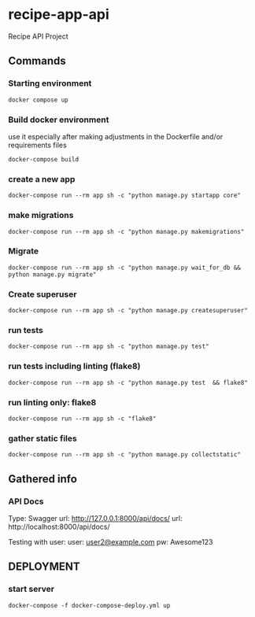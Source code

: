 # recipe-app-api
Recipe API Project

## Commands
### Starting environment
```
docker compose up
```

### Build docker environment
use it especially after making adjustments in the Dockerfile and/or requirements files
```
docker-compose build
```

### create a new app
```
docker-compose run --rm app sh -c "python manage.py startapp core"
```

### make migrations
```
docker-compose run --rm app sh -c "python manage.py makemigrations"
```

### Migrate
```
docker-compose run --rm app sh -c "python manage.py wait_for_db && python manage.py migrate"
```

### Create superuser
```
docker-compose run --rm app sh -c "python manage.py createsuperuser"
```


### run tests
```
docker-compose run --rm app sh -c "python manage.py test"
```
### run tests including linting (flake8)
```
docker-compose run --rm app sh -c "python manage.py test  && flake8"
```

### run linting only: flake8
```
docker-compose run --rm app sh -c "flake8"
```

### gather static files
```
docker-compose run --rm app sh -c "python manage.py collectstatic"
```


## Gathered info

### API Docs
Type: Swagger
url: http://127.0.0.1:8000/api/docs/
url: http://localhost:8000/api/docs/

Testing with user:
user: user2@example.com
pw: Awesome123

## DEPLOYMENT

### start server
```
docker-compose -f docker-compose-deploy.yml up
```